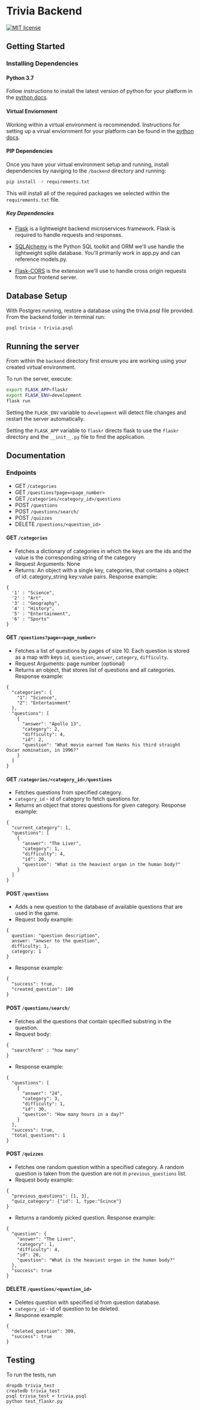 # Trivia Backend

[![MIT license](https://img.shields.io/badge/license-MIT-blue.svg)](https://github.com/pavponn/trivia/blob/master/LICENSE)

## Getting Started

### Installing Dependencies

#### Python 3.7

Follow instructions to install the latest version of python for your platform in the [python docs](https://docs.python.org/3/using/unix.html#getting-and-installing-the-latest-version-of-python).

#### Virtual Enviornment

Working within a virtual environment is recommended. Instructions for setting up a virual enviornment for your platform can be found in the [python docs](https://packaging.python.org/guides/installing-using-pip-and-virtual-environments/).

#### PIP Dependencies

Once you have your virtual environment setup and running, install dependencies by naviging to the `/backend` directory and running:

```bash
pip install -r requirements.txt
```

This will install all of the required packages we selected within the `requirements.txt` file.

##### Key Dependencies

- [Flask](http://flask.pocoo.org/) is a lightweight backend microservices framework. Flask is required to handle requests and responses.

- [SQLAlchemy](https://www.sqlalchemy.org/) is the Python SQL toolkit and ORM we'll use handle the lightweight sqlite database. You'll primarily work in app.py and can reference models.py.

- [Flask-CORS](https://flask-cors.readthedocs.io/en/latest/#) is the extension we'll use to handle cross origin requests from our frontend server.

## Database Setup

With Postgres running, restore a database using the trivia.psql file provided. From the backend folder in terminal run:

```bash
psql trivia < trivia.psql
```

## Running the server

From within the `backend` directory first ensure you are working using your created virtual environment.

To run the server, execute:

```bash
export FLASK_APP=flaskr
export FLASK_ENV=development
flask run
```

Setting the `FLASK_ENV` variable to `development` will detect file changes and restart the server automatically.

Setting the `FLASK_APP` variable to `flaskr` directs flask to use the `flaskr` directory and the `__init__.py` file to find the application.

## Documentation

### Endpoints

- GET `/categories`
- GET `/questions?page=<page_number>`
- GET `/categories/<category_id>/questions`
- POST `/questions`
- POST `/questions/search/`
- POST `/quizzes`
- DELETE `/questions/<question_id>`

#### GET `/categories`

- Fetches a dictionary of categories in which the keys are the ids and the value is the corresponding string of the category
- Request Arguments: None
- Returns: An object with a single key, categories, that contains a object of id: category_string key:value pairs. Response example:

```
{
  '1' : "Science",
  '2' : "Art",
  '3' : "Geography",
  '4' : "History",
  '5' : "Entertainment",
  '6' : "Sports"
}
```

#### GET `/questions?page=<page_number>`

- Fetches a list of questions by pages of size 10. Each question is stored as a map with keys `id`, `question`, `answer`, `category`, `difficulty`.
- Request Arguments: page number (optional)
- Returns an object, that stores list of questions and all categories. Response example:

```
{
  "categories": {
    "1": "Science",
    "2": "Entertainment"
  },
  "questions": [
    {
      "answer": "Apollo 13",
      "category": 2,
      "difficulty": 4,
      "id": 2,
      "question": "What movie earned Tom Hanks his third straight Oscar nomination, in 1996?"
    }
  ]
}
```

#### GET `/categories/<category_id>/questions`

- Fetches questions from specified category.
- `category_id` - id of category to fetch questions for.
- Returns an object that stores questions for given category. Response example:

```
{
  "current_category": 1,
  "questions": [
    {
      "answer": "The Liver",
      "category": 1,
      "difficulty": 4,
      "id": 20,
      "question": "What is the heaviest organ in the human body?"
    }
  ]
}
```

#### POST `/questions`

- Adds a new question to the database of available questions that are used in the game.
- Request body example:

```
{
  question: "question description",
  answer: "anwser to the question",
  difficulty: 1,
  category: 1
}
```

- Response example:

```
{
  "success": true,
  "created_question": 100
}
```

#### POST `/questions/search/`

- Fetches all the questions that contain specified substring in the question.
- Request body:

```
{
  "searchTerm" : "how many"
}
```

- Response example:

```
{
  "questions": [
    {
      "answer": "24",
      "category": 3,
      "difficulty": 1,
      "id": 30,
      "question": "How many hours in a day?"
    }
  ],
  "success": true,
  "total_questions": 1
}
```

#### POST `/quizzes`

- Fetches one random question within a specified category. A random question is taken from the question are not in `previous_questions` list.
- Request body example:

```
{
  "previous_questions": [1, 3],
  "quiz_category": {"id": 1, type:"Scince"}
}
```

- Returns a randomly picked question. Response example:

```
{
  "question": {
    "answer": "The Liver",
    "category": 1,
    "difficulty": 4,
    "id": 20,
    "question": "What is the heaviest organ in the human body?"
  },
  "success": true
}
```

#### DELETE `/questions/<question_id>`

- Deletes question with specified id from question database.
- `category_id` - id of question to be deleted.
- Response example:

```
{
  "deleted_question": 309,
  "success": true
}
```

## Testing

To run the tests, run

```
dropdb trivia_test
createdb trivia_test
psql trivia_test < trivia.psql
python test_flaskr.py
```
